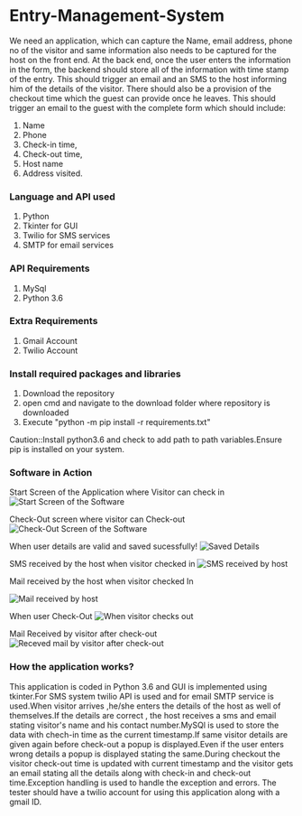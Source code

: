 # Entry-Management-System
We need an application, which can capture the Name, email address, phone no of the visitor and same information also needs to be captured for the host on the front end. At the back end, once the user enters the information in the form, the backend should store all of the information with time stamp of the entry. This should trigger an email and an SMS to the host informing him of the details of the visitor. There should also be a provision of the checkout time which the guest can provide once he leaves. This should trigger an email to the guest with the complete form which should include:

1. Name
2. Phone
3. Check-in time,
4. Check-out time,
5. Host name
6. Address visited.

### Language and API used
1. Python
2. Tkinter for GUI
3. Twilio for SMS services
4. SMTP for email services

### API Requirements
1. MySql
2. Python 3.6

### Extra Requirements
1. Gmail Account
2. Twilio Account

### Install required packages and libraries
1. Download the repository
2. open cmd and navigate to the download folder where repository is downloaded
3. Execute "python -m pip install -r requirements.txt"

Caution::Install python3.6 and check to add path to path variables.Ensure pip is installed on your system.

### Software in Action

Start Screen of the Application where Visitor can check in
![Start Screen of the Software](https://github.com/theannoying/Entry-Management-System/blob/master/images/startScreen.PNG)


Check-Out screen where visitor can Check-out
![Check-Out Screen of the Software](https://github.com/theannoying/Entry-Management-System/blob/master/images/Check-out.PNG)


When user details are valid and saved sucessfully!
![Saved Details](https://github.com/theannoying/Entry-Management-System/blob/master/images/saved%20details.PNG)

SMS received by the host when visitor checked in
![SMS received by host](https://github.com/theannoying/Entry-Management-System/blob/master/images/sms-received-by-visitor.png)

Mail received by the host when visitor checked In

![Mail received by host](https://github.com/theannoying/Entry-Management-System/blob/master/images/mail%20received%20to%20host%20when%20visitor%20checked%20in.jpg)


When user Check-Out
![When visitor checks out](https://github.com/theannoying/Entry-Management-System/blob/master/images/popup%20after%20checkout.PNG)


Mail Received by visitor after check-out
![Receved mail by visitor after check-out](https://github.com/theannoying/Entry-Management-System/blob/master/images/mail%20received%20after%20checkout.jpg)

### How the application works?

This application is coded in Python 3.6 and GUI is implemented using tkinter.For SMS system twilio API is used and for email SMTP service is used.When visitor arrives ,he/she enters the details of the host as well of themselves.If the details are correct , the host receives a sms and email stating visitor's name and his contact number.MySQl is used to store the data with chech-in time as the current timestamp.If same visitor details are given again before check-out a popup is displayed.Even if the user enters wrong details a popup is displayed stating the same.During checkout the visitor check-out time is updated with current timestamp and the visitor gets an email stating all the details along with check-in and check-out time.Exception handling is used to handle the exception and errors.
The tester should have a twilio account for using this application along with a gmail ID.
